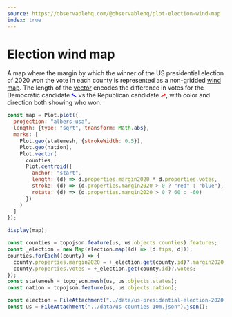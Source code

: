 ```yaml
---
source: https://observablehq.com/@observablehq/plot-election-wind-map
index: true
---
```


# Election wind map

A map where the margin by which the winner of the US presidential election of 2020 won the vote in each county is represented as a non-gridded [wind map](./wind-map). The length of the [vector](https://observablehq.com/plot/marks/vector) encodes the difference in votes for the Democratic candidate <svg width=12 height=12 viewBox="-11 -11 12 12" style="display: inline-block"><path d="M0,0l-10,-6m1,3.28l-1,-3.28l3.28,-1" stroke="blue" stroke-width="1.5"></path></svg> vs the Republican candidate <svg width=12 height=12 viewBox="0 -11 12 12" style="display: inline-block"><path d="M0,0l10,-6m-1,3.28l1,-3.28l-3.28,-1" stroke="red" stroke-width="1.5"></path></svg>, with color and direction both showing who won.

```js echo
const map = Plot.plot({
  projection: "albers-usa",
  length: {type: "sqrt", transform: Math.abs},
  marks: [
    Plot.geo(statemesh, {strokeWidth: 0.5}),
    Plot.geo(nation),
    Plot.vector(
      counties,
      Plot.centroid({
        anchor: "start",
        length: (d) => d.properties.margin2020 * d.properties.votes,
        stroke: (d) => (d.properties.margin2020 > 0 ? "red" : "blue"),
        rotate: (d) => (d.properties.margin2020 > 0 ? 60 : -60)
      })
    )
  ]
});

display(map);
```

```js echo
const counties = topojson.feature(us, us.objects.counties).features;
const _election = new Map(election.map((d) => [d.fips, d]));
counties.forEach((county) => {
  county.properties.margin2020 = +_election.get(county.id)?.margin2020;
  county.properties.votes = +_election.get(county.id)?.votes;
});
const statemesh = topojson.mesh(us, us.objects.states);
const nation = topojson.feature(us, us.objects.nation);
```

```js echo
const election = FileAttachment("../data/us-presidential-election-2020.csv").csv();
const us = FileAttachment("../data/us-counties-10m.json").json();
```

